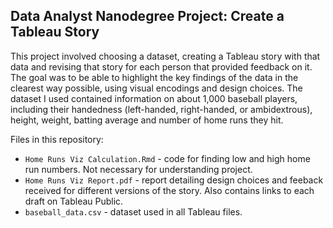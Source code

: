 ## Data Analyst Nanodegree Project: Create a Tableau Story

This project involved choosing a dataset, creating a Tableau story with that data and revising that story for each person that provided
feedback on it. The goal was to be able to highlight the key findings of the data in the clearest way possible,
using visual encodings and design choices. The dataset I used contained information on about 1,000 baseball players, including their
handedness (left-handed, right-handed, or ambidextrous), height, weight, batting average and number of home runs they hit.

Files in this repository:

* `Home Runs Viz Calculation.Rmd` - code for finding low and high home run numbers. Not necessary for understanding project.
* `Home Runs Viz Report.pdf` - report detailing design choices and feeback received for different versions of the story. Also contains
links to each draft on Tableau Public.
* `baseball_data.csv` - dataset used in all Tableau files.

